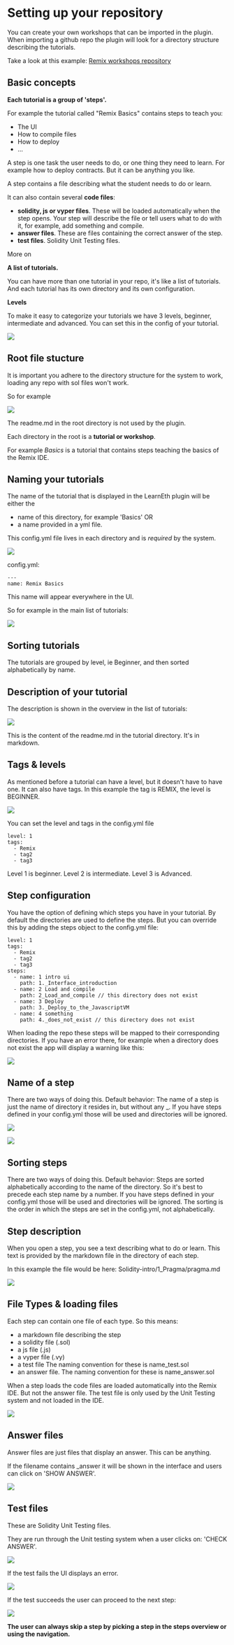 # Setting up your repository

You can create your own workshops that can be imported in the plugin.
When importing a github repo the plugin will look for a directory structure describing the tutorials.

Take a look at this example: 
<a href="https://github.com/ethereum/remix-workshops" target="_blank">Remix workshops repository</a>

## Basic concepts

**Each tutorial is a group of 'steps'.**

For example the tutorial called "Remix Basics" contains steps to teach you:
* The UI
* How to compile files
* How to deploy
* ...

A step is one task the user needs to do, or one thing they need to learn. For example how to deploy contracts.
But it can be anything you like.

A step contains a file describing what the student needs to do or learn. 

It can also contain several **code files**:

* **solidity, js or vyper files**. These will be loaded automatically when the step opens. Your step will describe the file or tell users what to do with it, for example, add something and compile.
* **answer files**. These are files containing the correct answer of the step.
* **test files**. Solidity Unit Testing files.

More on [](#file-types)


**A list of tutorials.**

You can have more than one tutorial in your repo, it's like a list of tutorials. And each tutorial has its own directory and its own configuration.

**Levels**

To make it easy to categorize your tutorials we have 3 levels, beginner, intermediate and advanced. You can set this in the config of your tutorial.

![](assets/levels.png)

## Root file stucture

It is important you adhere to the directory structure for the system to work, loading any repo with sol files won't work.

So for example

![](assets/directories.png)

The readme.md in the root directory is not used by the plugin.

Each directory in the root is a **tutorial or workshop**.

For example *Basics* is a tutorial that contains steps teaching the basics of the Remix IDE.



## Naming your tutorials

The name of the tutorial that is displayed in the LearnEth plugin will be either the 
* name of this directory, for example 'Basics'
OR
* a name provided in a yml file.

This config.yml file lives in each directory and is *required* by the system.

![](assets/singledirectory.png)

config.yml:
``` 
---
name: Remix Basics
```

This name will appear everywhere in the UI. 

So for example in the main list of tutorials:

![](assets/uilistcollapsed.png)

## Sorting tutorials

The tutorials are grouped by level, ie Beginner, and then sorted alphabetically by name.

## Description of your tutorial

The description is shown in the overview in the list of tutorials:

![](assets/description.png)

This is the content of the readme.md in the tutorial directory. It's in markdown.

## Tags & levels

As mentioned before a tutorial can have a level, but it doesn't have to have one.
It can also have tags. In this example the tag is REMIX, the level is BEGINNER.

![](assets/tags.png)

You can set the level and tags in the config.yml file

```
level: 1
tags: 
  - Remix
  - tag2
  - tag3
```

Level 1 is beginner. Level 2 is intermediate. Level 3 is Advanced.


## Step configuration

You have the option of defining which steps you have in your tutorial. By default the directories
are used to define the steps. But you can override this by adding the steps object to the config.yml file:

```
level: 1
tags: 
  - Remix
  - tag2
  - tag3
steps:
  - name: 1 intro ui
    path: 1._Interface_introduction
  - name: 2 Load and compile
    path: 2_Load_and_compile // this directory does not exist
  - name: 3 Deploy
    path: 3._Deploy_to_the_JavascriptVM
  - name: 4 something
    path: 4._does_not_exist // this directory does not exist
```

When loading the repo these steps will be mapped to their corresponding directories. If you have an error there,
for example when a directory does not exist the app will display a warning like this:

![](assets/stepconfigerror.png)

## Name of a step

There are two ways of doing this.
Default behavior: The name of a step is just the name of directory it resides in, but without any _.
If you have steps defined in your config.yml those will be used and directories will be ignored.

![](assets/stepnames.png)

![](assets/steps.png)

## Sorting steps

There are two ways of doing this.
Default behavior: Steps are sorted alphabetically according to the name of the directory. So it's best to precede each step name by a number.
If you have steps defined in your config.yml those will be used and directories will be ignored. The sorting is the order in which the steps are set in the config.yml, not alphabetically.
 
## Step description

When you open a step, you see a text describing what to do or learn.
This text is provided by the markdown file in the directory of each step.

In this example the file would be here: Solidity-intro/1_Pragma/pragma.md

![](assets/stepdescription.png)
## File Types & loading files

Each step can contain one file of each type.
So this means:
- a markdown file describing the step
- a solidity file (.sol)
- a js file (.js)
- a vyper file (.vy)
- a test file The naming convention for these is name_test.sol
- an answer file. The naming convention for these is name_answer.sol

When a step loads the code files are loaded automatically into the Remix IDE. But not the answer file.
The test file is only used by the Unit Testing system and not loaded in the IDE.

![](assets/stepfiles.png)

## Answer files

Answer files are just files that display an answer. This can be anything. 

If the filename contains _answer it will be shown in the interface and users can click on 'SHOW ANSWER'.

![](assets/showanswer.png)

## Test files

These are Solidity Unit Testing files.

They are run through the Unit testing system when a user clicks on: 'CHECK ANSWER'.

![](assets/checkanswer.png)

If the test fails the UI displays an error.

![](assets/errors.png)

If the test succeeds the user can proceed to the next step:

![](assets/correct.png)

**The user can always skip a step by picking a step in the steps overview or using the navigation.**

